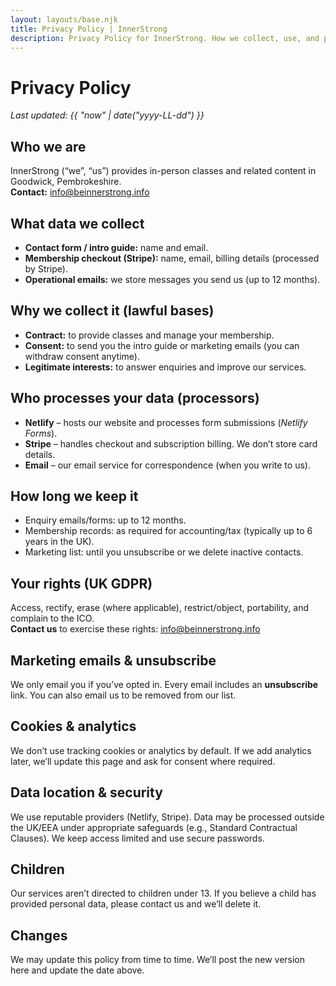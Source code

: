 ```yaml
---
layout: layouts/base.njk
title: Privacy Policy | InnerStrong
description: Privacy Policy for InnerStrong. How we collect, use, and protect your data. UK GDPR compliant.
---
```


# Privacy Policy

_Last updated: {{ "now" | date("yyyy-LL-dd") }}_

## Who we are
InnerStrong (“we”, “us”) provides in-person classes and related content in Goodwick, Pembrokeshire.  
**Contact:** [info@beinnerstrong.info](mailto:info@beinnerstrong.info)

## What data we collect
- **Contact form / intro guide:** name and email.  
- **Membership checkout (Stripe):** name, email, billing details (processed by Stripe).  
- **Operational emails:** we store messages you send us (up to 12 months).

## Why we collect it (lawful bases)
- **Contract:** to provide classes and manage your membership.  
- **Consent:** to send you the intro guide or marketing emails (you can withdraw consent anytime).  
- **Legitimate interests:** to answer enquiries and improve our services.

## Who processes your data (processors)
- **Netlify** – hosts our website and processes form submissions (_Netlify Forms_).  
- **Stripe** – handles checkout and subscription billing. We don’t store card details.  
- **Email** – our email service for correspondence (when you write to us).

## How long we keep it
- Enquiry emails/forms: up to 12 months.  
- Membership records: as required for accounting/tax (typically up to 6 years in the UK).  
- Marketing list: until you unsubscribe or we delete inactive contacts.

## Your rights (UK GDPR)
Access, rectify, erase (where applicable), restrict/object, portability, and complain to the ICO.  
**Contact us** to exercise these rights: [info@beinnerstrong.info](mailto:info@beinnerstrong.info)

## Marketing emails & unsubscribe
We only email you if you’ve opted in. Every email includes an **unsubscribe** link. You can also email us to be removed from our list.

## Cookies & analytics
We don’t use tracking cookies or analytics by default. If we add analytics later, we’ll update this page and ask for consent where required.

## Data location & security
We use reputable providers (Netlify, Stripe). Data may be processed outside the UK/EEA under appropriate safeguards (e.g., Standard Contractual Clauses). We keep access limited and use secure passwords.

## Children
Our services aren’t directed to children under 13. If you believe a child has provided personal data, please contact us and we’ll delete it.

## Changes
We may update this policy from time to time. We’ll post the new version here and update the date above.
